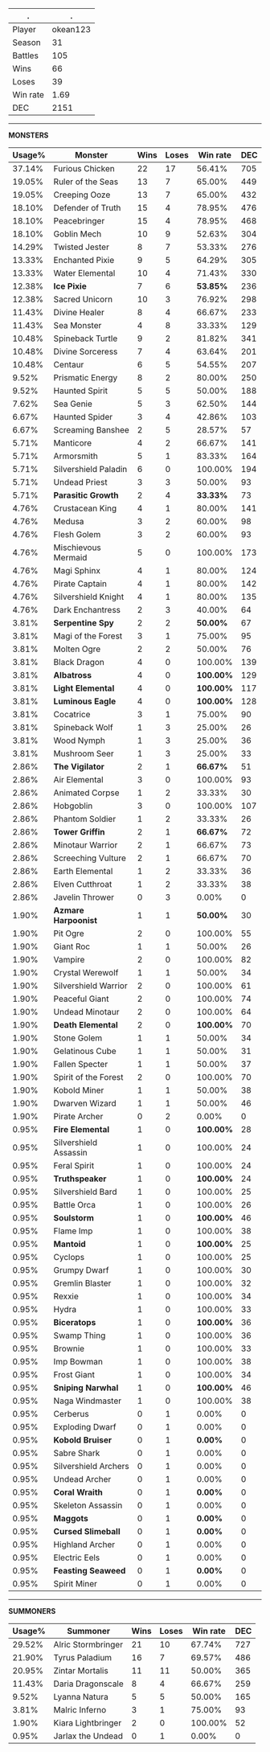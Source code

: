 .|.
|-|-
Player|okean123
Season|31
Battles|105
Wins|66
Loses|39
Win rate|1.69
DEC|2151

---
**MONSTERS**

Usage%|Monster|Wins|Loses|Win rate|DEC|
-|-|-|-|-|-|
37.14%|Furious Chicken|22|17|56.41%|705|
19.05%|Ruler of the Seas|13|7|65.00%|449|
19.05%|Creeping Ooze|13|7|65.00%|432|
18.10%|Defender of Truth|15|4|78.95%|476|
18.10%|Peacebringer|15|4|78.95%|468|
18.10%|Goblin Mech|10|9|52.63%|304|
14.29%|Twisted Jester|8|7|53.33%|276|
13.33%|Enchanted Pixie|9|5|64.29%|305|
13.33%|Water Elemental|10|4|71.43%|330|
12.38%|**Ice Pixie**|7|6|**53.85%**|236|
12.38%|Sacred Unicorn|10|3|76.92%|298|
11.43%|Divine Healer|8|4|66.67%|233|
11.43%|Sea Monster|4|8|33.33%|129|
10.48%|Spineback Turtle|9|2|81.82%|341|
10.48%|Divine Sorceress|7|4|63.64%|201|
10.48%|Centaur|6|5|54.55%|207|
9.52%|Prismatic Energy|8|2|80.00%|250|
9.52%|Haunted Spirit|5|5|50.00%|188|
7.62%|Sea Genie|5|3|62.50%|144|
6.67%|Haunted Spider|3|4|42.86%|103|
6.67%|Screaming Banshee|2|5|28.57%|57|
5.71%|Manticore|4|2|66.67%|141|
5.71%|Armorsmith|5|1|83.33%|164|
5.71%|Silvershield Paladin|6|0|100.00%|194|
5.71%|Undead Priest|3|3|50.00%|93|
5.71%|**Parasitic Growth**|2|4|**33.33%**|73|
4.76%|Crustacean King|4|1|80.00%|141|
4.76%|Medusa|3|2|60.00%|98|
4.76%|Flesh Golem|3|2|60.00%|93|
4.76%|Mischievous Mermaid|5|0|100.00%|173|
4.76%|Magi Sphinx|4|1|80.00%|124|
4.76%|Pirate Captain|4|1|80.00%|142|
4.76%|Silvershield Knight|4|1|80.00%|135|
4.76%|Dark Enchantress|2|3|40.00%|64|
3.81%|**Serpentine Spy**|2|2|**50.00%**|67|
3.81%|Magi of the Forest|3|1|75.00%|95|
3.81%|Molten Ogre|2|2|50.00%|76|
3.81%|Black Dragon|4|0|100.00%|139|
3.81%|**Albatross**|4|0|**100.00%**|129|
3.81%|**Light Elemental**|4|0|**100.00%**|117|
3.81%|**Luminous Eagle**|4|0|**100.00%**|128|
3.81%|Cocatrice|3|1|75.00%|90|
3.81%|Spineback Wolf|1|3|25.00%|26|
3.81%|Wood Nymph|1|3|25.00%|36|
3.81%|Mushroom Seer|1|3|25.00%|33|
2.86%|**The Vigilator**|2|1|**66.67%**|51|
2.86%|Air Elemental|3|0|100.00%|93|
2.86%|Animated Corpse|1|2|33.33%|30|
2.86%|Hobgoblin|3|0|100.00%|107|
2.86%|Phantom Soldier|1|2|33.33%|26|
2.86%|**Tower Griffin**|2|1|**66.67%**|72|
2.86%|Minotaur Warrior|2|1|66.67%|73|
2.86%|Screeching Vulture|2|1|66.67%|70|
2.86%|Earth Elemental|1|2|33.33%|36|
2.86%|Elven Cutthroat|1|2|33.33%|38|
2.86%|Javelin Thrower|0|3|0.00%|0|
1.90%|**Azmare Harpoonist**|1|1|**50.00%**|30|
1.90%|Pit Ogre|2|0|100.00%|55|
1.90%|Giant Roc|1|1|50.00%|26|
1.90%|Vampire|2|0|100.00%|82|
1.90%|Crystal Werewolf|1|1|50.00%|34|
1.90%|Silvershield Warrior|2|0|100.00%|61|
1.90%|Peaceful Giant|2|0|100.00%|74|
1.90%|Undead Minotaur|2|0|100.00%|64|
1.90%|**Death Elemental**|2|0|**100.00%**|70|
1.90%|Stone Golem|1|1|50.00%|34|
1.90%|Gelatinous Cube|1|1|50.00%|31|
1.90%|Fallen Specter|1|1|50.00%|37|
1.90%|Spirit of the Forest|2|0|100.00%|70|
1.90%|Kobold Miner|1|1|50.00%|38|
1.90%|Dwarven Wizard|1|1|50.00%|46|
1.90%|Pirate Archer|0|2|0.00%|0|
0.95%|**Fire Elemental**|1|0|**100.00%**|28|
0.95%|Silvershield Assassin|1|0|100.00%|24|
0.95%|Feral Spirit|1|0|100.00%|24|
0.95%|**Truthspeaker**|1|0|**100.00%**|24|
0.95%|Silvershield Bard|1|0|100.00%|25|
0.95%|Battle Orca|1|0|100.00%|26|
0.95%|**Soulstorm**|1|0|**100.00%**|46|
0.95%|Flame Imp|1|0|100.00%|38|
0.95%|**Mantoid**|1|0|**100.00%**|25|
0.95%|Cyclops|1|0|100.00%|25|
0.95%|Grumpy Dwarf|1|0|100.00%|30|
0.95%|Gremlin Blaster|1|0|100.00%|32|
0.95%|Rexxie|1|0|100.00%|34|
0.95%|Hydra|1|0|100.00%|33|
0.95%|**Biceratops**|1|0|**100.00%**|36|
0.95%|Swamp Thing|1|0|100.00%|36|
0.95%|Brownie|1|0|100.00%|33|
0.95%|Imp Bowman|1|0|100.00%|38|
0.95%|Frost Giant|1|0|100.00%|34|
0.95%|**Sniping Narwhal**|1|0|**100.00%**|46|
0.95%|Naga Windmaster|1|0|100.00%|38|
0.95%|Cerberus|0|1|0.00%|0|
0.95%|Exploding Dwarf|0|1|0.00%|0|
0.95%|**Kobold Bruiser**|0|1|**0.00%**|0|
0.95%|Sabre Shark|0|1|0.00%|0|
0.95%|Silvershield Archers|0|1|0.00%|0|
0.95%|Undead Archer|0|1|0.00%|0|
0.95%|**Coral Wraith**|0|1|**0.00%**|0|
0.95%|Skeleton Assassin|0|1|0.00%|0|
0.95%|**Maggots**|0|1|**0.00%**|0|
0.95%|**Cursed Slimeball**|0|1|**0.00%**|0|
0.95%|Highland Archer|0|1|0.00%|0|
0.95%|Electric Eels|0|1|0.00%|0|
0.95%|**Feasting Seaweed**|0|1|**0.00%**|0|
0.95%|Spirit Miner|0|1|0.00%|0|

---
**SUMMONERS**

Usage%|Summoner|Wins|Loses|Win rate|DEC|
-|-|-|-|-|-|
29.52%|Alric Stormbringer|21|10|67.74%|727|
21.90%|Tyrus Paladium|16|7|69.57%|486|
20.95%|Zintar Mortalis|11|11|50.00%|365|
11.43%|Daria Dragonscale|8|4|66.67%|259|
9.52%|Lyanna Natura|5|5|50.00%|165|
3.81%|Malric Inferno|3|1|75.00%|93|
1.90%|Kiara Lightbringer|2|0|100.00%|52|
0.95%|Jarlax the Undead|0|1|0.00%|0|
